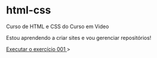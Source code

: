 # html-css
 Curso de HTML e CSS do Curso em Video

Estou aprendendo a criar sites e vou gerenciar repositórios!

<a href="https://alanbaptista83.github.io/html-css/exercícios/ex001/index.html"> Executar o exercício 001 </a>>